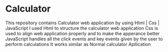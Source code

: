 # Calculator

This repository contains Calculator web application by using Html | Css | JavaScript
I used Html to structure the calculator web application
Css is used to align web application properly and to make the apperance better
JavaScript handles all the click events and key events given by the user to perform calculations
It works similar as Normal calculator Apllication
